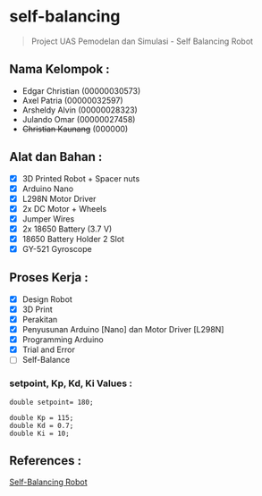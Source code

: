 # self-balancing
> Project UAS Pemodelan dan Simulasi - Self Balancing Robot

## Nama Kelompok : 
* Edgar Christian (00000030573)
* Axel Patria (00000032597)
* Arsheldy Alvin (00000028323)
* Julando Omar (00000027458)
* ~~Christian Kaunang~~ (000000)

## Alat dan Bahan :
- [x] 3D Printed Robot + Spacer nuts
- [x] Arduino Nano
- [x] L298N Motor Driver
- [x] 2x DC Motor + Wheels
- [x] Jumper Wires
- [x] 2x 18650 Battery (3.7 V)
- [x] 18650 Battery Holder 2 Slot
- [x] GY-521 Gyroscope

## Proses Kerja :
- [x] Design Robot
- [x] 3D Print
- [x] Perakitan
- [x] Penyusunan Arduino [Nano] dan Motor Driver [L298N]
- [x] Programming Arduino
- [x] Trial and Error
- [ ] Self-Balance

### setpoint, Kp, Kd, Ki Values :
```
double setpoint= 180;

double Kp = 115;
double Kd = 0.7; 
double Ki = 10;
```

## References :
[Self-Balancing Robot](https://circuitdigest.com/microcontroller-projects/arduino-based-self-balancing-robot)
